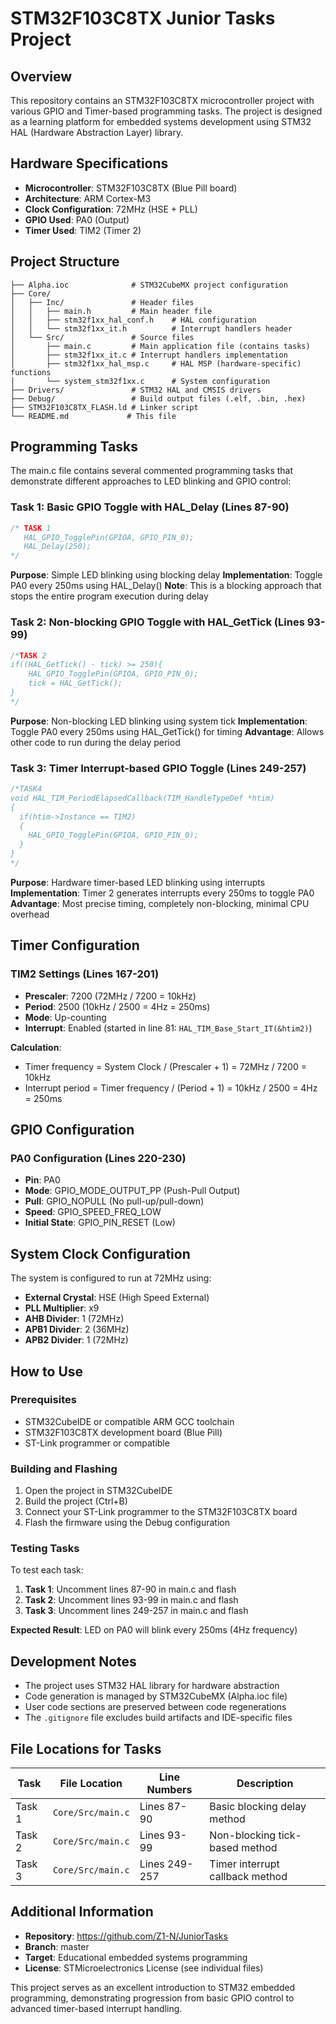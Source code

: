 # STM32F103C8TX Junior Tasks Project

## Overview

This repository contains an STM32F103C8TX microcontroller project with various GPIO and Timer-based programming tasks. The project is designed as a learning platform for embedded systems development using STM32 HAL (Hardware Abstraction Layer) library.

## Hardware Specifications

- **Microcontroller**: STM32F103C8TX (Blue Pill board)
- **Architecture**: ARM Cortex-M3
- **Clock Configuration**: 72MHz (HSE + PLL)
- **GPIO Used**: PA0 (Output)
- **Timer Used**: TIM2 (Timer 2)

## Project Structure

```
├── Alpha.ioc              # STM32CubeMX project configuration
├── Core/
│   ├── Inc/               # Header files
│   │   ├── main.h         # Main header file
│   │   ├── stm32f1xx_hal_conf.h    # HAL configuration
│   │   └── stm32f1xx_it.h          # Interrupt handlers header
│   └── Src/               # Source files
│       ├── main.c         # Main application file (contains tasks)
│       ├── stm32f1xx_it.c # Interrupt handlers implementation
│       ├── stm32f1xx_hal_msp.c     # HAL MSP (hardware-specific) functions
│       └── system_stm32f1xx.c      # System configuration
├── Drivers/               # STM32 HAL and CMSIS drivers
├── Debug/                 # Build output files (.elf, .bin, .hex)
├── STM32F103C8TX_FLASH.ld # Linker script
└── README.md             # This file
```

## Programming Tasks

The main.c file contains several commented programming tasks that demonstrate different approaches to LED blinking and GPIO control:

### Task 1: Basic GPIO Toggle with HAL_Delay (Lines 87-90)
```c
/* TASK 1
   HAL_GPIO_TogglePin(GPIOA, GPIO_PIN_0);
   HAL_Delay(250);
*/
```
**Purpose**: Simple LED blinking using blocking delay
**Implementation**: Toggle PA0 every 250ms using HAL_Delay()
**Note**: This is a blocking approach that stops the entire program execution during delay

### Task 2: Non-blocking GPIO Toggle with HAL_GetTick (Lines 93-99)
```c
/*TASK 2
if((HAL_GetTick() - tick) >= 250){
    HAL_GPIO_TogglePin(GPIOA, GPIO_PIN_0);
    tick = HAL_GetTick();
}
*/
```
**Purpose**: Non-blocking LED blinking using system tick
**Implementation**: Toggle PA0 every 250ms using HAL_GetTick() for timing
**Advantage**: Allows other code to run during the delay period

### Task 3: Timer Interrupt-based GPIO Toggle (Lines 249-257)
```c
/*TASK4
void HAL_TIM_PeriodElapsedCallback(TIM_HandleTypeDef *htim)
{
  if(htim->Instance == TIM2)
  {
    HAL_GPIO_TogglePin(GPIOA, GPIO_PIN_0);
  }
}
*/
```
**Purpose**: Hardware timer-based LED blinking using interrupts
**Implementation**: Timer 2 generates interrupts every 250ms to toggle PA0
**Advantage**: Most precise timing, completely non-blocking, minimal CPU overhead

## Timer Configuration

### TIM2 Settings (Lines 167-201)
- **Prescaler**: 7200 (72MHz / 7200 = 10kHz)
- **Period**: 2500 (10kHz / 2500 = 4Hz = 250ms)
- **Mode**: Up-counting
- **Interrupt**: Enabled (started in line 81: `HAL_TIM_Base_Start_IT(&htim2)`)

**Calculation**: 
- Timer frequency = System Clock / (Prescaler + 1) = 72MHz / 7200 = 10kHz
- Interrupt period = Timer frequency / (Period + 1) = 10kHz / 2500 = 4Hz = 250ms

## GPIO Configuration

### PA0 Configuration (Lines 220-230)
- **Pin**: PA0
- **Mode**: GPIO_MODE_OUTPUT_PP (Push-Pull Output)
- **Pull**: GPIO_NOPULL (No pull-up/pull-down)
- **Speed**: GPIO_SPEED_FREQ_LOW
- **Initial State**: GPIO_PIN_RESET (Low)

## System Clock Configuration

The system is configured to run at 72MHz using:
- **External Crystal**: HSE (High Speed External)
- **PLL Multiplier**: x9
- **AHB Divider**: 1 (72MHz)
- **APB1 Divider**: 2 (36MHz)
- **APB2 Divider**: 1 (72MHz)

## How to Use

### Prerequisites
- STM32CubeIDE or compatible ARM GCC toolchain
- STM32F103C8TX development board (Blue Pill)
- ST-Link programmer or compatible

### Building and Flashing
1. Open the project in STM32CubeIDE
2. Build the project (Ctrl+B)
3. Connect your ST-Link programmer to the STM32F103C8TX board
4. Flash the firmware using the Debug configuration

### Testing Tasks
To test each task:

1. **Task 1**: Uncomment lines 87-90 in main.c and flash
2. **Task 2**: Uncomment lines 93-99 in main.c and flash
3. **Task 3**: Uncomment lines 249-257 in main.c and flash

**Expected Result**: LED on PA0 will blink every 250ms (4Hz frequency)

## Development Notes

- The project uses STM32 HAL library for hardware abstraction
- Code generation is managed by STM32CubeMX (Alpha.ioc file)
- User code sections are preserved between code regenerations
- The `.gitignore` file excludes build artifacts and IDE-specific files

## File Locations for Tasks

| Task | File Location | Line Numbers | Description |
|------|---------------|--------------|-------------|
| Task 1 | `Core/Src/main.c` | Lines 87-90 | Basic blocking delay method |
| Task 2 | `Core/Src/main.c` | Lines 93-99 | Non-blocking tick-based method |
| Task 3 | `Core/Src/main.c` | Lines 249-257 | Timer interrupt callback method |

## Additional Information

- **Repository**: https://github.com/Z1-N/JuniorTasks
- **Branch**: master
- **Target**: Educational embedded systems programming
- **License**: STMicroelectronics License (see individual files)

This project serves as an excellent introduction to STM32 embedded programming, demonstrating progression from basic GPIO control to advanced timer-based interrupt handling.
